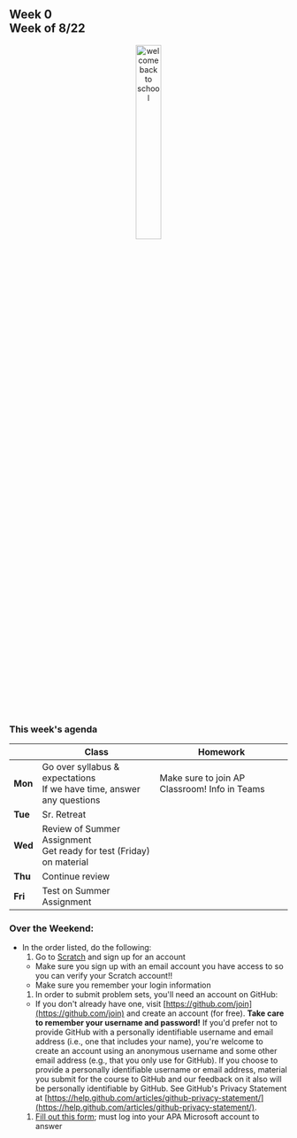 <meta http-equiv="refresh" content="300"/>

## Week 0<br>Week of 8/22  

<div style="text-align:center">
<img src="https://image.freepik.com/free-vector/back-school-design-with-yellow-background-vector_1142-4669.jpg" alt="welcome back to school" width="30%">
</div>
<br><br>

### This week's agenda

  |       | Class | Homework |
  | ----- | ----- | -------- |
  |**Mon**|Go over syllabus & expectations<br>If we have time, answer any questions |Make sure to join AP Classroom! Info in Teams |
  |**Tue**|Sr. Retreat | |
  |**Wed**|Review of Summer Assignment<br>Get ready for test (Friday) on material | |
  |**Thu**|Continue review | |
  |**Fri**|Test on Summer Assignment | |

### Over the Weekend:
- In the order listed, do the following:  
  1. Go to [Scratch](https://scratch.mit.edu) and sign up for an account 
    - Make sure you sign up with an email account you have access to so you can verify your Scratch account!!
    - Make sure you remember your login information
  1. In order to submit problem sets, you'll need an account on GitHub:
    - If you don't already have one, visit [https://github.com/join](https://github.com/join) and create an account (for free). **Take care to remember your username and password!** If you'd prefer not to provide GitHub with a personally identifiable username and email address (i.e., one that includes your name), you're welcome to create an account using an anonymous username and some other email address (e.g., that you only use for GitHub). If you choose to provide a personally identifiable username or email address, material you submit for the course to GitHub and our feedback on it also will be personally identifiable by GitHub. See GitHub's Privacy Statement at [https://help.github.com/articles/github-privacy-statement/](https://help.github.com/articles/github-privacy-statement/).
  1. [Fill out this form](https://forms.microsoft.com/r/2d6v9S6WGw); must log into your APA Microsoft account to answer

